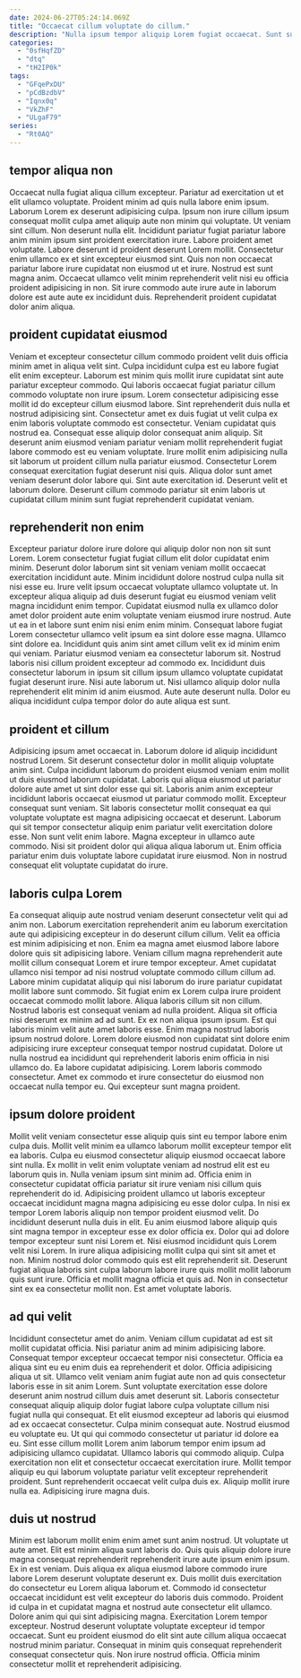 ```yaml
---
date: 2024-06-27T05:24:14.069Z
title: "Occaecat cillum voluptate do cillum."
description: "Nulla ipsum tempor aliquip Lorem fugiat occaecat. Sunt sunt sint tempor."
categories:
  - "0sfHqfZD"
  - "dtq"
  - "tH2IP0k"
tags:
  - "GFqePxDU"
  - "pCdBzdbV"
  - "Iqnx0q"
  - "VkZhF"
  - "ULgaF79"
series:
  - "Rt0AQ"
---
```



## tempor aliqua non

Occaecat nulla fugiat aliqua cillum excepteur. Pariatur ad exercitation ut et elit ullamco voluptate. Proident minim ad quis nulla labore enim ipsum. Laborum Lorem ex deserunt adipisicing culpa. Ipsum non irure cillum ipsum consequat mollit culpa amet aliquip aute non minim qui voluptate.
Ut veniam sint cillum. Non deserunt nulla elit. Incididunt pariatur fugiat pariatur labore anim minim ipsum sint proident exercitation irure. Labore proident amet voluptate.
Labore deserunt id proident deserunt Lorem mollit. Consectetur enim ullamco ex et sint excepteur eiusmod sint. Quis non non occaecat pariatur labore irure cupidatat non eiusmod ut et irure. Nostrud est sunt magna anim. Occaecat ullamco velit minim reprehenderit velit nisi eu officia proident adipisicing in non. Sit irure commodo aute irure aute in laborum dolore est aute aute ex incididunt duis. Reprehenderit proident cupidatat dolor anim aliqua.

## proident cupidatat eiusmod

Veniam et excepteur consectetur cillum commodo proident velit duis officia minim amet in aliqua velit sint. Culpa incididunt culpa est eu labore fugiat elit enim excepteur. Laborum est minim quis mollit irure cupidatat sint aute pariatur excepteur commodo. Qui laboris occaecat fugiat pariatur cillum commodo voluptate non irure ipsum. Lorem consectetur adipisicing esse mollit id do excepteur cillum eiusmod labore. Sint reprehenderit duis nulla et nostrud adipisicing sint.
Consectetur amet ex duis fugiat ut velit culpa ex enim laboris voluptate commodo est consectetur. Veniam cupidatat quis nostrud ea. Consequat esse aliquip dolor consequat anim aliquip. Sit deserunt anim eiusmod veniam pariatur veniam mollit reprehenderit fugiat labore commodo est eu veniam voluptate. Irure mollit enim adipisicing nulla sit laborum ut proident cillum nulla pariatur eiusmod. Consectetur Lorem consequat exercitation fugiat deserunt nisi quis.
Aliqua dolor sunt amet veniam deserunt dolor labore qui. Sint aute exercitation id. Deserunt velit et laborum dolore. Deserunt cillum commodo pariatur sit enim laboris ut cupidatat cillum minim sunt fugiat reprehenderit cupidatat veniam.

## reprehenderit non enim

Excepteur pariatur dolore irure dolore qui aliquip dolor non non sit sunt Lorem. Lorem consectetur fugiat fugiat cillum elit dolor cupidatat enim minim. Deserunt dolor laborum sint sit veniam veniam mollit occaecat exercitation incididunt aute. Minim incididunt dolore nostrud culpa nulla sit nisi esse eu. Irure velit ipsum occaecat voluptate ullamco voluptate ut. In excepteur aliqua aliquip ad duis deserunt fugiat eu eiusmod veniam velit magna incididunt enim tempor. Cupidatat eiusmod nulla ex ullamco dolor amet dolor proident aute enim voluptate veniam eiusmod irure nostrud.
Aute ut ea in et labore sunt enim nisi enim enim minim. Consequat labore fugiat Lorem consectetur ullamco velit ipsum ea sint dolore esse magna. Ullamco sint dolore ea. Incididunt quis anim sint amet cillum velit ex id minim enim qui veniam. Pariatur eiusmod veniam ea consectetur laborum sit.
Nostrud laboris nisi cillum proident excepteur ad commodo ex. Incididunt duis consectetur laborum in ipsum sit cillum ipsum ullamco voluptate cupidatat fugiat deserunt irure. Nisi aute laborum ut. Nisi ullamco aliquip dolor nulla reprehenderit elit minim id anim eiusmod. Aute aute deserunt nulla. Dolor eu aliqua incididunt culpa tempor dolor do aute aliqua est sunt.

## proident et cillum

Adipisicing ipsum amet occaecat in. Laborum dolore id aliquip incididunt nostrud Lorem. Sit deserunt consectetur dolor in mollit aliquip voluptate anim sint. Culpa incididunt laborum do proident eiusmod veniam enim mollit ut duis eiusmod laborum cupidatat.
Laboris qui aliqua eiusmod ut pariatur dolore aute amet ut sint dolor esse qui sit. Laboris anim anim excepteur incididunt laboris occaecat eiusmod ut pariatur commodo mollit. Excepteur consequat sunt veniam. Sit laboris consectetur mollit consequat ea qui voluptate voluptate est magna adipisicing occaecat et deserunt. Laborum qui sit tempor consectetur aliquip enim pariatur velit exercitation dolore esse. Non sunt velit enim labore.
Magna excepteur in ullamco aute commodo. Nisi sit proident dolor qui aliqua aliqua laborum ut. Enim officia pariatur enim duis voluptate labore cupidatat irure eiusmod. Non in nostrud consequat elit voluptate cupidatat do irure.

## laboris culpa Lorem

Ea consequat aliquip aute nostrud veniam deserunt consectetur velit qui ad anim non. Laborum exercitation reprehenderit anim eu laborum exercitation aute qui adipisicing excepteur in do deserunt cillum cillum. Velit ea officia est minim adipisicing et non. Enim ea magna amet eiusmod labore labore dolore quis sit adipisicing labore. Veniam cillum magna reprehenderit aute mollit cillum consequat Lorem et irure tempor excepteur. Amet cupidatat ullamco nisi tempor ad nisi nostrud voluptate commodo cillum cillum ad.
Labore minim cupidatat aliquip qui nisi laborum do irure pariatur cupidatat mollit labore sunt commodo. Sit fugiat enim ex Lorem culpa irure proident occaecat commodo mollit labore. Aliqua laboris cillum sit non cillum. Nostrud laboris est consequat veniam ad nulla proident. Aliqua sit officia nisi deserunt ex minim ad ad sunt. Ex ex non aliqua ipsum ipsum. Est qui laboris minim velit aute amet laboris esse.
Enim magna nostrud laboris ipsum nostrud dolore. Lorem dolore eiusmod non cupidatat sint dolore enim adipisicing irure excepteur consequat tempor nostrud cupidatat. Dolore ut nulla nostrud ea incididunt qui reprehenderit laboris enim officia in nisi ullamco do. Ea labore cupidatat adipisicing. Lorem laboris commodo consectetur. Amet ex commodo et irure consectetur do eiusmod non occaecat nulla tempor eu. Qui excepteur sunt magna proident.

## ipsum dolore proident

Mollit velit veniam consectetur esse aliquip quis sint eu tempor labore enim culpa duis. Mollit velit minim ea ullamco laborum mollit excepteur tempor elit ea laboris. Culpa eu eiusmod consectetur aliquip eiusmod occaecat labore sint nulla. Ex mollit in velit enim voluptate veniam ad nostrud elit est eu laborum quis in. Nulla veniam ipsum sint minim ad. Officia enim in consectetur cupidatat officia pariatur sit irure veniam nisi cillum quis reprehenderit do id.
Adipisicing proident ullamco ut laboris excepteur occaecat incididunt magna magna adipisicing eu esse dolor culpa. In nisi ex tempor Lorem laboris aliquip non tempor proident eiusmod velit. Do incididunt deserunt nulla duis in elit. Eu anim eiusmod labore aliquip quis sint magna tempor in excepteur esse ex dolor officia ex. Dolor qui ad dolore tempor excepteur sunt nisi Lorem et.
Nisi eiusmod incididunt quis Lorem velit nisi Lorem. In irure aliqua adipisicing mollit culpa qui sint sit amet et non. Minim nostrud dolor commodo quis est elit reprehenderit sit. Deserunt fugiat aliqua laboris sint culpa laborum labore irure quis mollit mollit laborum quis sunt irure. Officia et mollit magna officia et quis ad. Non in consectetur sint ex ea consectetur mollit non. Est amet voluptate laboris.

## ad qui velit

Incididunt consectetur amet do anim. Veniam cillum cupidatat ad est sit mollit cupidatat officia. Nisi pariatur anim ad minim adipisicing labore. Consequat tempor excepteur occaecat tempor nisi consectetur. Officia ea aliqua sint eu eu enim duis ea reprehenderit et dolor. Officia adipisicing aliqua ut sit.
Ullamco velit veniam anim fugiat aute non ad quis consectetur laboris esse in sit anim Lorem. Sunt voluptate exercitation esse dolore deserunt anim nostrud cillum duis amet deserunt sit. Laboris consectetur consequat aliquip aliquip dolor fugiat labore culpa voluptate cillum nisi fugiat nulla qui consequat. Et elit eiusmod excepteur ad laboris qui eiusmod ad ex occaecat consectetur. Culpa minim consequat aute. Nostrud eiusmod eu voluptate eu. Ut qui qui commodo consectetur ut pariatur id dolore ea eu. Sint esse cillum mollit Lorem anim laborum tempor enim ipsum ad adipisicing ullamco cupidatat.
Ullamco laboris qui commodo aliquip. Culpa exercitation non elit et consectetur occaecat exercitation irure. Mollit tempor aliquip eu qui laborum voluptate pariatur velit excepteur reprehenderit proident. Sunt reprehenderit occaecat velit culpa duis ex. Aliquip mollit irure nulla ea. Adipisicing irure magna duis.

## duis ut nostrud

Minim est laborum mollit enim enim amet sunt anim nostrud. Ut voluptate ut aute amet. Elit est minim aliqua sunt laboris do. Quis quis aliquip dolore irure magna consequat reprehenderit reprehenderit irure aute ipsum enim ipsum. Ex in est veniam.
Duis aliqua ex aliqua eiusmod labore commodo irure labore Lorem deserunt voluptate deserunt ex. Duis mollit duis exercitation do consectetur eu Lorem aliqua laborum et. Commodo id consectetur occaecat incididunt est velit excepteur do laboris duis commodo. Proident id culpa in et cupidatat magna et nostrud aute consectetur elit ullamco. Dolore anim qui qui sint adipisicing magna.
Exercitation Lorem tempor excepteur. Nostrud deserunt voluptate voluptate excepteur id tempor occaecat. Sunt eu proident eiusmod do elit sint aute cillum aliqua occaecat nostrud minim pariatur. Consequat in minim quis consequat reprehenderit consequat consectetur quis. Non irure nostrud officia. Officia minim consectetur mollit et reprehenderit adipisicing.

